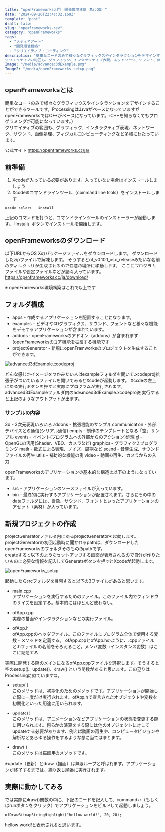 ```yaml
---
title: "openFrameworks入門　開発環境構築（MacOS）"
date: "2020-09-26T22:40:32.169Z"
template: "post"
draft: false
slug: "openframeworks-dev"
category: "openFrameworks"
tags:
  - "メディアアート"
  - "開発環境構築"
  - "クリエイティブ・コーディング"
description: "簡単なコードのみで様々なグラフィックスやインタラクションをデザインすることができるツールです。ProcessingはJavaがベースになっていますがopenFrameworksではC++がベースになっています。（C++を知らなくてもプログラミングが可能になっています。）
クリエイティブの範囲も、グラフィック、インタラクティブ表現、ネットワーク、サウンド、画像処理、フィジカルコンピューティングなど多岐にわたっています。"
Image: "/media/advanced3dExample.png"
Image2: "/media/openFrameworks_setup.png"
---
```


## openFrameworksとは
簡単なコードのみで様々なグラフィックスやインタラクションをデザインすることができるツールです。ProcessingはJavaがベースになっていますがopenFrameworksではC++がベースになっています。（C++を知らなくてもプログラミングが可能になっています。）<br>
クリエイティブの範囲も、グラフィック、インタラクティブ表現、ネットワーク、サウンド、画像処理、フィジカルコンピューティングなど多岐にわたっています。

公式サイト https://openframeworks.cc/ja/

## 前準備
1. Xcodeが入っている必要があります。入っていない場合はインストールしましょう
2. Xcodeのコマンドラインツール（command line tools）をインストールします
```
xcode-select --install
```
上記のコマンドを打つと、コマンドラインツールのインストーラーが起動します。「Install」ボタンでインストールを開始します。

## openFrameworksのダウンロード
以下URLからOS Xのパッケージファイルをダウンロードします。
ダウンロードしたzipファイルで解凍します。
そうするとof_v0.10.1_osx_releaseみたいな名前のディレクトリが生成されるので任意の場所に移動します。
ここにプログラムファイルや設定ファイルなどが諸々入っています。
https://openframeworks.cc/ja/download/

※ openFrameworks環境構築はこれで以上です

## フォルダ構成
- apps - 作成するアプリケーションを配置することになります。
- examples - ビデオや3Dグラフィクス、サウンド、フォントなど様々な機能をデモするアプリケーションが含まれています。
- addons - openFrameworksのアドオン（addons）が含まれます (openFrameworksのコア機能を拡張する機能です)
- projectGenerator - 新規にopenFramworksのプロジェクトを生成することができます。

![advanced3dExample.xcodeproj](/media/advanced3dExample.png)

どんな感じかイメージをつかみたい人はexampleフォルダを開いて.xcodeproj拡張子がついているファイルを開いてみるとXcodeが起動します。
Xcodeの左上にある実行ボタンを押すと実際にプログラムが実行されます。
advanced3dExampleファルダ内のadvanced3dExample.xcodeprojを実行すると上記のようなアウトプットが出ます。

### サンプルの内容
3d - 3次元表現いろいろ
addons - 拡張機能のサンプル
communication - 外部デバイスとの通信(シリアル通信) 
empty - 制作のテンプレートとなる「空」サンプル 
events - イベント(プログラムへの外部からのアクション)処理 
gl - OpenGLの活用(Shader、VBO、カメラなど)
graphics - グラフィクスプログラミング
math - 数式による表現、ノイズ、周期など
sound - 音響生成、サウンドファイルの再生
utils - 補助的な機能の例
video - 動画の再生、カメラからの入力

openFrameworksのアプリケーションの基本的な構造は以下のようになっています。
- src - アプリケーションのソースファイルが入っています。
- bin - 最終的に実行するアプリケーションが配置されます。さらにその中のdataフォルダには、画像、サウンド、フォントといったアプリケーションのアセット（素材）が入っています。

## 新規プロジェクトの作成
projectGeneratorファルダ内にあるprojectGeneratorを起動します。
projectGeneratorの初回起動時に聞かれるpathは、ダウンロードしたopenFrameworksのフォルダそのもののpathです。<br>
createすると以下のようなセットアップする画面が表示されるので自分が作りたいものに必要な情報を記入してGenerateボタンを押すとXcodeが起動します。

![openFrameworks_setup](/media/openFrameworks_setup.png)

起動したらsrcフォルダを展開すると以下の3ファイルがあると思います。

- main.cpp<br>
アプリケーションを実行するためのファイル。このファイル内でウィンドウのサイズを設定する。基本的にはほとんど使わない。

- ofApp.cpp<br>
実際の描画やインタラクションなどの実行ファイル。

- ofApp.h<br>
ofApp.cppのヘッダファイル。このファイルにプログラム全体で使用する変数・メソッドを定義する。
ofApp.cppとofApp.hのように、.cppファイルと.hファイルの名前をそろえること。メンバ変数（インスタンス変数）はここに記述する

実際に開発する際のメインになるofApp.cppファイルを選択します。そうすると空のsetup()、update()、draw() という関数があると思います。この辺りはProcessingに似ていますね。

- setup( )<br>
このメソッドは、初期化のためのメソッドです。アプリケーションが開始した際に一度だけ実行されます、ofApp.hで宣言されたオブジェクトや変数を初期化といった用途に用いられます。

- update( )<br>
このメソッドは、アニメーションなどアプリケーションの状態を変更する際に用いられます。何らかの演算をする際には他のオブジェクトに対してupdateする必要があります、例えば動画の再生や、コンピュータビジョンや解析などあらゆる操作をするような際に当てはまります。

- draw( )<br>
このメソッドは描画用のメソッドです。

※update（更新）とdraw（描画）は無限ループと呼ばれます。アプリケーションが終了するまでは、繰り返し順番に実行されます。<br>

## 実際に動かしてみる
では実際にdraw()関数の中に、下記のコードを記入して、command+r（もしくはrunボタンをクリック）でアプリケーションをビルドして起動しましょう。

```
ofDrawBitmapStringHighlight("hellow world!", 20, 20);
```

hellow world!と表示されると思います。
